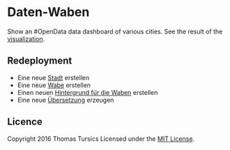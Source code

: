 # Daten-Waben

Show an #OpenData data dashboard of various cities. See the result of the [visualization](http://daten-waben.tursics.de/).

## Redeployment

- Eine neue [Stadt](../blob/master/doc/CreateCity.md) erstellen
- Eine neue [Wabe](../blob/master/doc/CreateCard.md) erstellen
- Einen neuen [Hintergrund für die Waben](../blob/master/doc/CreateBackground.md) erstellen
- Eine neue [Übersetzung](../blob/master/doc/CreateTranslation.md) erzeugen

## Licence

Copyright 2016 Thomas Tursics Licensed under the [MIT License](../blob/master/LICENSE).

